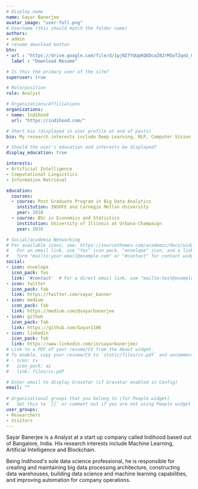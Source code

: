 ```yaml
---
# Display name
name: Sayar Banerjee
avatar_image: "user-full.png"
# Username (this should match the folder name)
authors:
- admin
# resume download button
btn:
- url : "https://drive.google.com/file/d/1pjNIfYUUpKQEDcaZ8ZrMSoTZqnU_CgYV/view?usp=sharing"
  label : "Download Resume"

# Is this the primary user of the site?
superuser: true

# Role/position
role: Analyst

# Organizations/Affiliations
organizations:
- name: Indihood
  url: "https://indihood.com/"

# Short bio (displayed in user profile at end of posts)
bio: My research interests include Deep Learning, NLP, Computer Vision

# Should the user's education and interests be displayed?
display_education: true

interests:
- Artificial Intelligence
- Computational Linguistics
- Information Retrieval

education:
  courses:
  - course: Post Graduate Program in Big Data Analytics
    institution: INSOFE and Carnegie Mellon University
    year: 2018
  - course: BSc in Economics and Statistics
    institution: University of Illinois at Urbana-Champaign
    year: 2016

# Social/academia Networking
# For available icons, see: https://sourcethemes.com/academic/docs/widgets/#icons
#   For an email link, use "fas" icon pack, "envelope" icon, and a link in the
#   form "mailto:your-email@example.com" or "#contact" for contact widget.
social:
- icon: envelope
  icon_pack: fas
  link: '#contact'  # For a direct email link, use "mailto:test@example.org".
- icon: twitter
  icon_pack: fab
  link: https://twitter.com/sayar_banner
- icon: medium
  icon_pack: fab
  link: https://medium.com/@sayarbanerjee
- icon: github
  icon_pack: fab
  link: https://github.com/Sayar1106
- icon: linkedin
  icon_pack: fab
  link: https://www.linkedin.com/in/sayarbanerjee/
# Link to a PDF of your resume/CV from the About widget.
# To enable, copy your resume/CV to `static/files/cv.pdf` and uncomment the lines below.  
# - icon: cv
#   icon_pack: ai
#   link: files/cv.pdf

# Enter email to display Gravatar (if Gravatar enabled in Config)
email: ""
  
# Organizational groups that you belong to (for People widget)
#   Set this to `[]` or comment out if you are not using People widget.  
user_groups:
- Researchers
- Visitors
---
```


Sayar Banerjee is a Analyst at a start up company called Indihood based out of Bangalore, India. His research interests include Machine Learning, Artificial Intelligence and Blockchain.

Being Indihood's sole data science professional, he is responsible for creating and maintaining big data processing architecture, constructing data warehouses, building data science and machine learning capabilities, and improving automation for company operations.


